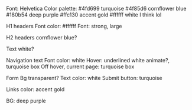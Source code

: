 
Font: Helvetica
Color palette: #4fd699 turquoise
        #4f85d6 cornflower blue
        #180b54 deep purple
        #ffc130 accent gold
        #ffffff white I think lol

H1 headers
Font color: #ffffff
Font: strong, large

H2 headers
cornflower blue?

Text white?

Navigation text
Font color: white
Hover: underlined white animate?, turquoise box
Off hover, current page: turquoise box

Form
Bg transparent?
Text color: white
Submit button: turquoise

Links
color: accent gold

BG: deep purple
